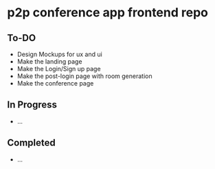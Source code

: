# p2p conference app frontend repo

## To-DO

* Design Mockups for ux and ui
* Make the landing page
* Make the Login/Sign up page
* Make the post-login page with room generation
* Make the conference page

## In Progress

* ...

## Completed

* ...
